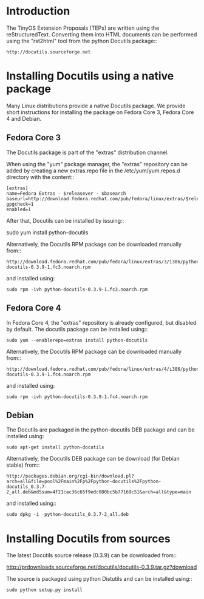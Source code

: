 Introduction
============

The TinyOS Extension Proposals (TEPs) are written using the
reStructuredText. Converting them into HTML documents can be performed
using the "rst2html" tool from the python Docutils package::

    http://docutils.sourceforge.net

Installing Docutils using a native package
==========================================

Many Linux distributions provide a native Docutils package. We provide
short instructions for installing the package on Fedora Core 3, Fedora
Core 4 and Debian.

Fedora Core 3
-------------

The Docutils package is part of the "extras" distribution channel. 

When using the "yum" package manager, the "extras" repository can be
added by creating a new extras.repo file in the /etc/yum/yum.repos.d
directory with the content::

    [extras]
    name=Fedora Extras - $releasever - $basearch
    baseurl=http://download.fedora.redhat.com/pub/fedora/linux/extras/$releasever/$basearch/
    gpgcheck=1
    enabled=1

After that, Docutils can be installed by issuing::

   sudo yum install python-docutils

Alternatively, the Docutils RPM package can be downloaded manually
from::

    http://download.fedora.redhat.com/pub/fedora/linux/extras/3/i386/python-docutils-0.3.9-1.fc3.noarch.rpm 

and installed using:

    sudo rpm -ivh python-docutils-0.3.9-1.fc3.noarch.rpm 


Fedora Core 4
-------------

In Fedora Core 4, the "extras" repository is already configured, but
disabled by default. The docutils package can be installed using::

    sudo yum --enablerepo=extras install python-docutils

Alternatively, the Docutils RPM package can be downloaded manually
from::

    http://download.fedora.redhat.com/pub/fedora/linux/extras/4/i386/python-docutils-0.3.9-1.fc4.noarch.rpm

and installed using:

    sudo rpm -ivh python-docutils-0.3.9-1.fc4.noarch.rpm 


Debian
------

The Docutils are packaged in the python-docutils DEB package and can
be installed using:

    sudo apt-get install python-docutils

Alternatively, the Docutils DEB package can be download (for Debian
stable) from::

    http://packages.debian.org/cgi-bin/download.pl?arch=all&file=pool%2Fmain%2Fp%2Fpython-docutils%2Fpython-docutils_0.3.7-2_all.deb&md5sum=4f21cac36c65f9edc080bc5b77169c51&arch=all&type=main

and installed using::

    sudo dpkg -i  python-docutils_0.3.7-2_all.deb


Installing Docutils from sources
================================

The latest Docutils source release (0.3.9) can be downloaded from::

http://prdownloads.sourceforge.net/docutils/docutils-0.3.9.tar.gz?download

The source is packaged using python Distutils and can be installed using:: 

    sudo python setup.py install

